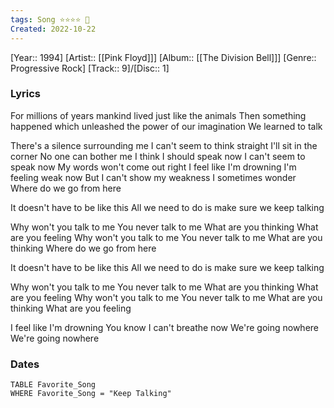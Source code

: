 ```yaml
---
tags: Song ⭐️⭐⭐⭐ 💛
Created: 2022-10-22
---
```

[Year:: 1994]
[Artist:: [[Pink Floyd]]]
[Album:: [[The Division Bell]]]
[Genre:: Progressive Rock]
[Track:: 9]/[Disc:: 1]
### Lyrics
For millions of years mankind lived just like the animals
Then something happened which unleashed the power of our imagination
We learned to talk

There's a silence surrounding me
I can't seem to think straight
I'll sit in the corner
No one can bother me
I think I should speak now
I can't seem to speak now
My words won't come out right
I feel like I'm drowning
I'm feeling weak now
But I can't show my weakness
I sometimes wonder
Where do we go from here

It doesn't have to be like this
All we need to do is make sure we keep talking

Why won't you talk to me
You never talk to me
What are you thinking
What are you feeling
Why won't you talk to me
You never talk to me
What are you thinking 
Where do we go from here

It doesn't have to be like this
All we need to do is make sure we keep talking

Why won't you talk to me
You never talk to me
What are you thinking
What are you feeling
Why won't you talk to me
You never talk to me
What are you thinking
What are you feeling

I feel like I'm drowning
You know I can't breathe now
We're going nowhere
We're going nowhere
### Dates
```dataview
TABLE Favorite_Song
WHERE Favorite_Song = "Keep Talking"

```